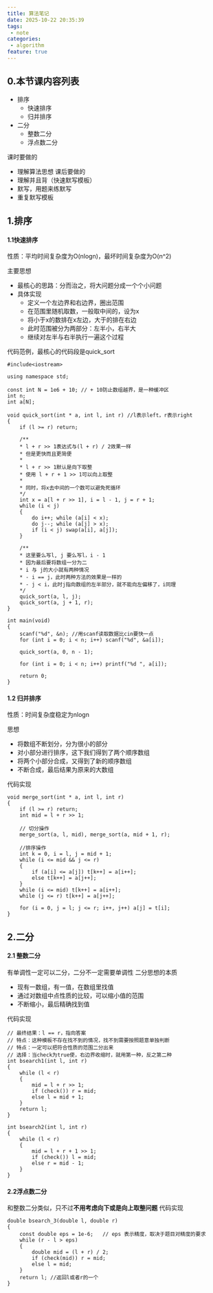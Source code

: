 ```yaml
---
title: 算法笔记
date: 2025-10-22 20:35:39
tags:
 - note
categories:
 - algorithm
feature: true
---
```

## 0.本节课内容列表
- 排序
    - 快速排序
    - 归并排序
- 二分
    - 整数二分
    - 浮点数二分

课时要做的
- 理解算法思想
课后要做的
- 理解并且背（快速默写模板）
- 默写，用题来练默写
- 重复默写模板

## 1.排序
#### 1.1快速排序
性质：平均时间复杂度为O(nlogn)，最坏时间复杂度为O(n^2)

主要思想
- 最核心的思路：分而治之，将大问题分成一个个小问题
- 具体实现
    - 定义一个左边界和右边界，圈出范围
    - 在范围里随机取数，一般取中间的，设为x
    - 将小于x的数排在x左边，大于的排在右边
    - 此时范围被分为两部分：左半小，右半大
    - 继续对左半与右半执行一遍这个过程

代码范例，最核心的代码段是quick_sort
```
#include<iostream>

using namespace std;

const int N = 1e6 + 10; // + 10防止数组越界，是一种缓冲区
int n;
int a[N];

void quick_sort(int * a, int l, int r) //l表示left，r表示right
{
    if (l >= r) return;
    
    /**
    * l + r >> 1表达式与(l + r) / 2效果一样
    * 但是更快而且更简便
    * 
    * l + r >> 1默认是向下取整
    * 使用 l + r + 1 >> 1可以向上取整
    * 
    * 同时，将x去中间的一个数可以避免死循环
    */
    int x = a[l + r >> 1], i = l - 1, j = r + 1;
    while (i < j)
    {
        do i++; while (a[i] < x);
        do j--; while (a[j] > x);
        if (i < j) swap(a[i], a[j]);
    }
    
    /**
    * 这里要么写l, j 要么写l，i - 1
    * 因为最后要将数组一分为二
    * i 与 j的大小就有两种情况
    * - i == j，此时两种方法的效果是一样的
    * - j < i，此时j指向数组的左半部分，就不能向左偏移了，i同理
    */
    quick_sort(a, l, j);
    quick_sort(a, j + 1, r);
}

int main(void)
{
    scanf("%d", &n); //用scanf读取数据比cin要快一点
    for (int i = 0; i < n; i++) scanf("%d", &a[i]);
    
    quick_sort(a, 0, n - 1);
    
    for (int i = 0; i < n; i++) printf("%d ", a[i]);
    
    return 0;
}
```
#### 1.2 归并排序
性质：时间复杂度稳定为nlogn

思想
- 将数组不断划分，分为很小的部分
- 对小部分进行排序，这下我们得到了两个顺序数组
- 将两个小部分合成，又得到了新的顺序数组
- 不断合成，最后结果为原来的大数组

代码实现
```
void merge_sort(int * a, int l, int r)
{
    if (l >= r) return;
    int mid = l + r >> 1;
    
    // 切分操作
    merge_sort(a, l, mid), merge_sort(a, mid + 1, r);
    
    //排序操作
    int k = 0, i = l, j = mid + 1;
    while (i <= mid && j <= r)
    {
        if (a[i] <= a[j]) t[k++] = a[i++];
        else t[k++] = a[j++];
    }
    while (i <= mid) t[k++] = a[i++];
    while (j <= r) t[k++] = a[j++];
    
    for (i = 0, j = l; j <= r; i++, j++) a[j] = t[i];
}
```

## 2.二分
#### 2.1 整数二分
有单调性一定可以二分，二分不一定需要单调性
二分思想的本质
- 现有一数组，有一值，在数组里找值
- 通过对数组中点性质的比较，可以缩小值的范围
- 不断缩小，最后精确找到值

代码实现
```
// 最终结果：l == r，指向答案
// 特点：这种模板不存在找不到的情况，找不到需要按照题意单独判断
// 特点：一定可以把符合性质的范围二分出来
// 选择：当check为true使，右边界收缩时，就用第一种，反之第二种
int bsearch1(int l, int r)
{
    while (l < r)
    {
        mid = l + r >> 1;
        if (check()) r = mid;
        else l = mid + 1;
    }
    return l;
}

int bsearch2(int l, int r)
{
    while (l < r)
    {
        mid = l + r + 1 >> 1;
        if (check()) l = mid;
        else r = mid - 1;
    }
}
```
#### 2.2浮点数二分
和整数二分类似，只不过**不用考虑向下或是向上取整问题**
代码实现
```
double bsearch_3(double l, double r)
{
    const double eps = 1e-6;   // eps 表示精度，取决于题目对精度的要求
    while (r - l > eps)
    {
        double mid = (l + r) / 2;
        if (check(mid)) r = mid;
        else l = mid;
    }
    return l; //返回l或者r的一个
}
```